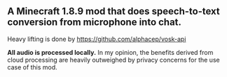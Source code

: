 ## A Minecraft 1.8.9 mod that does speech-to-text conversion from microphone into chat.

Heavy lifting is done by https://github.com/alphacep/vosk-api

**All audio is processed locally.**
In my opinion, the benefits derived from cloud processing are heavily outweighed by privacy concerns for the use case of this mod.
